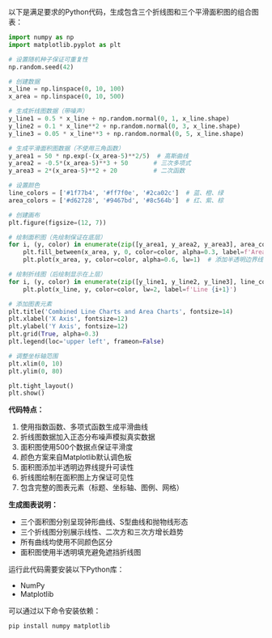 以下是满足要求的Python代码，生成包含三个折线图和三个平滑面积图的组合图表：

```python
import numpy as np
import matplotlib.pyplot as plt

# 设置随机种子保证可重复性
np.random.seed(42)

# 创建数据
x_line = np.linspace(0, 10, 100)
x_area = np.linspace(0, 10, 500)

# 生成折线图数据（带噪声）
y_line1 = 0.5 * x_line + np.random.normal(0, 1, x_line.shape)
y_line2 = 0.1 * x_line**2 + np.random.normal(0, 3, x_line.shape)
y_line3 = 0.05 * x_line**3 + np.random.normal(0, 5, x_line.shape)

# 生成平滑面积图数据（不使用三角函数）
y_area1 = 50 * np.exp(-(x_area-5)**2/5)  # 高斯曲线
y_area2 = -0.5*(x_area-5)**3 + 50       # 三次多项式
y_area3 = 2*(x_area-5)**2 + 20          # 二次函数

# 设置颜色
line_colors = ['#1f77b4', '#ff7f0e', '#2ca02c']  # 蓝、橙、绿
area_colors = ['#d62728', '#9467bd', '#8c564b']  # 红、紫、棕

# 创建画布
plt.figure(figsize=(12, 7))

# 绘制面积图（先绘制保证在底层）
for i, (y, color) in enumerate(zip([y_area1, y_area2, y_area3], area_colors)):
    plt.fill_between(x_area, y, 0, color=color, alpha=0.3, label=f'Area {i+1}')
    plt.plot(x_area, y, color=color, alpha=0.6, lw=1)  # 添加半透明边界线

# 绘制折线图（后绘制显示在上层）
for i, (y, color) in enumerate(zip([y_line1, y_line2, y_line3], line_colors)):
    plt.plot(x_line, y, color=color, lw=2, label=f'Line {i+1}')

# 添加图表元素
plt.title('Combined Line Charts and Area Charts', fontsize=14)
plt.xlabel('X Axis', fontsize=12)
plt.ylabel('Y Axis', fontsize=12)
plt.grid(True, alpha=0.3)
plt.legend(loc='upper left', frameon=False)

# 调整坐标轴范围
plt.xlim(0, 10)
plt.ylim(0, 80)

plt.tight_layout()
plt.show()
```

**代码特点：**
1. 使用指数函数、多项式函数生成平滑曲线
2. 折线图数据加入正态分布噪声模拟真实数据
3. 面积图使用500个数据点保证平滑度
4. 颜色方案来自Matplotlib默认调色板
5. 面积图添加半透明边界线提升可读性
6. 折线图绘制在面积图上方保证可见性
7. 包含完整的图表元素（标题、坐标轴、图例、网格）

**生成图表说明：**
- 三个面积图分别呈现钟形曲线、S型曲线和抛物线形态
- 三个折线图分别展示线性、二次方和三次方增长趋势
- 所有曲线均使用不同颜色区分
- 面积图使用半透明填充避免遮挡折线图

运行此代码需要安装以下Python库：
- NumPy
- Matplotlib

可以通过以下命令安装依赖：
```bash
pip install numpy matplotlib
```